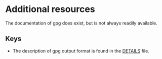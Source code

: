 # Additional resources

The documentation of gpg does exist, but is not always readily available.

## Keys

* The description of gpg output format  is found in the [DETAILS](https://git.gnupg.org/cgi-bin/gitweb.cgi?p=gnupg.git;a=blob_plain;f=doc/DETAILS) file.
